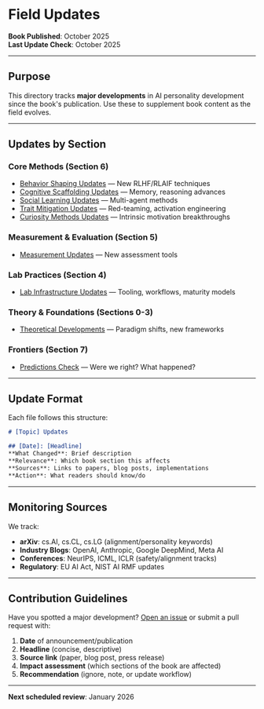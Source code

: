 # Field Updates

**Book Published**: October 2025  
**Last Update Check**: October 2025

---

## Purpose

This directory tracks **major developments** in AI personality development since the book's publication. Use these to supplement book content as the field evolves.

---

## Updates by Section

### Core Methods (Section 6)
- [Behavior Shaping Updates](section-6-behavior-shaping.md) — New RLHF/RLAIF techniques
- [Cognitive Scaffolding Updates](section-6-cognitive-scaffolding.md) — Memory, reasoning advances
- [Social Learning Updates](section-6-social-learning.md) — Multi-agent methods
- [Trait Mitigation Updates](section-6-trait-mitigation.md) — Red-teaming, activation engineering
- [Curiosity Methods Updates](section-6-curiosity.md) — Intrinsic motivation breakthroughs

### Measurement & Evaluation (Section 5)
- [Measurement Updates](section-5-measures.md) — New assessment tools

### Lab Practices (Section 4)
- [Lab Infrastructure Updates](section-4-labs.md) — Tooling, workflows, maturity models

### Theory & Foundations (Sections 0-3)
- [Theoretical Developments](sections-0-3-theory.md) — Paradigm shifts, new frameworks

### Frontiers (Section 7)
- [Predictions Check](section-7-frontiers.md) — Were we right? What happened?

---

## Update Format

Each file follows this structure:

```markdown
# [Topic] Updates

## [Date]: [Headline]
**What Changed**: Brief description  
**Relevance**: Which book section this affects  
**Sources**: Links to papers, blog posts, implementations  
**Action**: What readers should know/do  
```

---

## Monitoring Sources

We track:
- **arXiv**: cs.AI, cs.CL, cs.LG (alignment/personality keywords)
- **Industry Blogs**: OpenAI, Anthropic, Google DeepMind, Meta AI
- **Conferences**: NeurIPS, ICML, ICLR (safety/alignment tracks)
- **Regulatory**: EU AI Act, NIST AI RMF updates

---

## Contribution Guidelines

Have you spotted a major development? [Open an issue](../../issues) or submit a pull request with:

1. **Date** of announcement/publication
2. **Headline** (concise, descriptive)
3. **Source link** (paper, blog post, press release)
4. **Impact assessment** (which sections of the book are affected)
5. **Recommendation** (ignore, note, or update workflow)

---

**Next scheduled review**: January 2026

